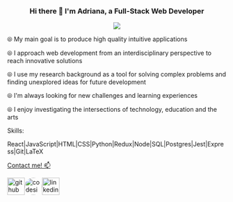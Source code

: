 
  <h3 align="center">
Hi there 👋 I'm Adriana, a Full-Stack Web Developer 
</h3>
<p align="center">
  <img src=https://user-images.githubusercontent.com/61773059/110417016-62ec5700-805a-11eb-996b-ce2f1c17b590.jpg> 
</p>

⦾ My main goal is to produce high quality intuitive applications 

⦾ I approach web development from an interdisciplinary perspective to reach innovative solutions

⦾ I use my research background as a tool for solving complex problems and finding unexplored ideas for future development

⦾ I'm always looking for new challenges and learning experiences

⦾ I enjoy investigating the intersections of technology, education and the arts 


Skills:

React|JavaScript|HTML|CSS|Python|Redux|Node|SQL|Postgres|Jest|Express|Git|LaTeX

<a href="mailto:atoledosantiago1@gmail.com" >Contact me! 📫 


[<img src='https://cdn3.iconfinder.com/data/icons/social-network-round-gloss-shine/512/GitHub_Social-Network-Communicate-Page-Curl-Effect-Circle-Glossy-Shadow-Shine.png' alt='github' height='40'>](https://github.com/atoledo1)[<img src='https://cdn.dribbble.com/users/2077073/screenshots/6547756/codesignal.gif' alt='codesignal' height='40' style='border-radius: 50%'>](https://app.codesignal.com/profile/adriana_t2)[<img src='https://cdn3.iconfinder.com/data/icons/social-network-round-gloss-shine/512/LinkedIn_Social-Network-Communicate-Page-Curl-Effect-Circle-Glossy-Shadow-Shine.png' alt='linkedin' height='40'>](https://www.linkedin.com/in/atoledo4/)

